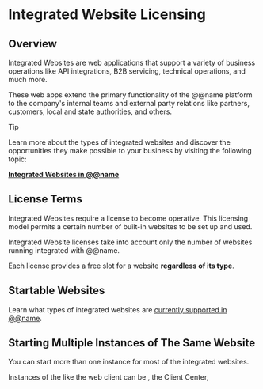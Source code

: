 # Integrated Website Licensing

## Overview

Integrated Websites are web applications that support a variety of business operations like API integrations, B2B servicing, technical operations, and much more.  

These web apps extend the primary functionality of the @@name platform to the company's internal teams and external party relations like partners, customers, local and state authorities, and others.  

> [!Tip]  
> Learn more about the types of integrated websites and discover the opportunities they make possible to your business by visiting the following topic:
> 
> **[Integrated Websites in @@name](~/features/system/integrated-websites.md)**

## License Terms

Integrated Websites require a license to become operative. 
This licensing model permits a certain number of built-in websites to be set up and used.  

Integrated Website licenses take into account only the number of websites running integrated with @@name.  

Each license provides a free slot for a website **regardless of its type**.  

## Startable Websites

Learn what types of integrated websites are [currently supported in @@name](~/features/system/integrated-websites.md).  

## Starting Multiple Instances of The Same Website

You can start more than one instance for most of the integrated websites.

Instances of the like the web client can be , the Client Center, 

